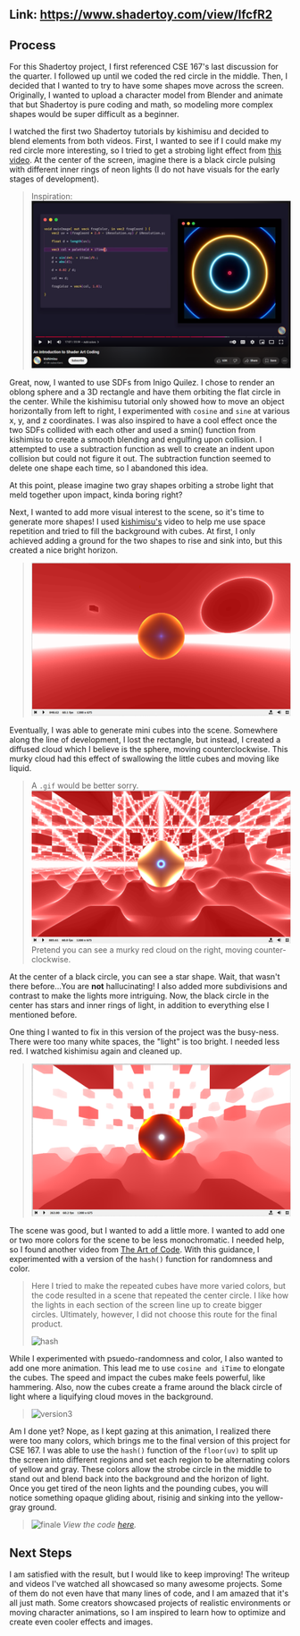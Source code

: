 ## Link: https://www.shadertoy.com/view/lfcfR2
## Process
For this Shadertoy project, I first referenced CSE 167's last discussion for the quarter.  I followed up until we coded the red circle in the middle.  Then, I decided that I wanted to try to have some shapes move across the screen. Originally, I wanted to upload a character model from Blender and animate that but Shadertoy is pure coding and math, so modeling more complex shapes would be super difficult as a beginner.  

I watched the first two Shadertoy tutorials by kishimisu and decided to blend elements from both videos.  First, I wanted to see if I could make my red circle more interesting, so I tried to get a strobing light effect from [this video](https://www.youtube.com/watch?v=f4s1h2YETNY).  At the center of the screen, imagine there is a black circle pulsing with different inner rings of neon lights (I do not have visuals for the early stages of development).  
> Inspiration: ![neon-lights](/shadertoy/assets/kishimusi-strobe-light.png)

Great, now, I wanted to use SDFs from Inigo Quilez.  I chose to render an oblong sphere and a 3D rectangle and have them orbiting the flat circle in the center.  While the kishimisu tutorial only showed how to move an object horizontally from left to right, I experimented with `cosine` and `sine` at various x, y, and z coordinates.  I was also inspired to have a cool effect once the two SDFs collided with each other and used a smin() function from kishimisu to create a smooth blending and engulfing upon collision.  I attempted to use a subtraction function as well to create an indent upon collision but could not figure it out.  The subtraction function seemed to delete one shape each time, so I abandoned this idea.

At this point, please imagine two gray shapes orbiting a strobe light that meld together upon impact, kinda boring right?  

Next, I wanted to add more visual interest to the scene, so it's time to generate more shapes! I used [kishimisu's](https://www.youtube.com/watch?v=khblXafu7iA) video to help me use space repetition and tried to fill the background with cubes. At first, I only achieved adding a ground for the two shapes to rise and sink into, but this created a nice bright horizon. 
> ![two-shapes-red](/shadertoy/assets/small-cube-trying-repetition.png)

Eventually, I was able to generate mini cubes into the scene.  Somewhere along the line of development, I lost the rectangle, but instead, I created a diffused cloud which I believe is the sphere, moving counterclockwise. This murky cloud had this effect of swallowing the little cubes and moving like liquid. 
> A `.gif` would be better sorry.
> ![repetition](/shadertoy/assets/achieve-repetition-only-circle-orbiting.png)
> Pretend you can see a murky red cloud on the right, moving counter-clockwise. 

At the center of a black circle, you can see a star shape.  Wait, that wasn't there before...You are **not** hallucinating! I also added more subdivisions and contrast to make the lights more intriguing.  Now, the black circle in the center has stars and inner rings of light, in addition to everything else I mentioned before. 

One thing I wanted to fix in this version of the project was the busy-ness.  There were too many white spaces, the "light" is too bright.  I needed less red.  I watched kishimisu again and cleaned up.
> ![mono](/shadertoy/assets/color-based-on-distance.png)

The scene was good, but I wanted to add a little more.  I wanted to add one or two more colors for the scene to be less monochromatic. I needed help, so I found another video from [The Art of Code](https://www.youtube.com/watch?v=rvDo9LvfoVE&list=PLGmrMu-IwbguU_nY2egTFmlg691DN7uE5&index=31).  With this guidance, I experimented with a version of the `hash()` function for randomness and color.
> Here I tried to make the repeated cubes have more varied colors, but the code resulted in a scene that repeated the center circle. I like how the lights in each section of the screen line up to create bigger circles.  Ultimately, however, I did not choose this route for the final product.
>
> ![hash](/shadertoy/assets/final-ver2.gif)

While I experimented with psuedo-randomness and color, I also wanted to add one more animation.  This lead me to use `cosine and iTime` to elongate the cubes.  The speed and impact the cubes make feels powerful, like hammering.  Also, now the cubes create a frame around the black circle of light where a liquifying cloud moves in the background. 
> ![version3](/shadertoy/assets/final-ver3.gif)

Am I done yet? Nope, as I kept gazing at this animation, I realized there were too many colors, which brings me to the final version of this project for CSE 167.  I was able to use the `hash()` function of the `floor(uv)` to split up the screen into different regions and set each region to be alternating colors of yellow and gray. These colors allow the strobe circle in the middle to stand out and blend back into the background and the horizon of light. Once you get tired of the neon lights and the pounding cubes, you will notice something opaque gliding about, risinig and sinking into the yellow-gray ground. 
> ![finale](/shadertoy/assets/final-final.gif)
> *View the code [here](https://www.shadertoy.com/view/lfcfR2).*

## Next Steps
I am satisfied with the result, but I would like to keep improving! The writeup and videos I've watched all showcased so many awesome projects.  Some of them do not even have that many lines of code, and I am amazed that it's all just math. Some creators showcased projects of realistic environments or moving character animations, so I am inspired to learn how to optimize and create even cooler effects and images.  

